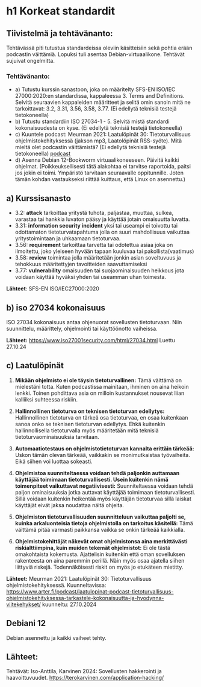 # h1 Korkeat standardit
## Tiivistelmä ja tehtävänanto:
Tehtävässä piti tutustua standardeissa oleviin käsitteisiin sekä pohtia erään podcastin väittämiä. Lopuksi tuli asentaa Debian-virtuaalikone. Tehtävät sujuivat ongelmitta. 
### Tehtävänanto:
- a) Tutustu kurssin sanastoon, joka on määritelty SFS-EN ISO/IEC 27000:2020:en standardissa, kappaleessa 3. Terms and Definitions. Selvitä seuraavien kappaleiden määritteet ja selitä omin sanoin mitä ne tarkoittavat: 3.2, 3.31, 3.56, 3.58, 3.77. (Ei edellytä teknisiä testejä tietokoneella)
- b) Tutustu standardiin ISO 27034-1 - 5. Selvitä mistä standardi kokonaisuudesta on kyse. (Ei edellytä teknisiä testejä tietokoneella)
- c) Kuuntele podcast: Meurman 2021: Laatulöpinät 30: Tietoturvallisuus ohjelmistokehityksessä (jakson mp3, Laatolöpinät RSS-syöte). Mitä mieltä olet podcastin väittämistä? (Ei edellytä teknisiä testejä tietokoneella) [podcast](https://www.arter.fi/podcast/laatulopinat-podcast-tietoturvallisuus-ohjelmistokehityksessa-tarkastele-kokonaisuutta-ja-hyodynna-viitekehykset/)
- d) Asenna Debian 12-Bookworm virtuaalikoneeseen. Päivitä kaikki ohjelmat. (Poikkeuksellisesti tätä alakohtaa ei tarvitse raportoida, paitsi jos jokin ei toimi. Ympäristö tarvitaan seuraavalle oppitunnille. Joten tämän kohdan vastaukseksi riittää kuittaus, että Linux on asennettu.)
## a) Kurssisanasto
- 3.2: **attack** tarkoittaa yritystä tuhota, paljastaa, muuttaa, sulkea, varastaa tai hankkia luvaton pääsy ja käyttää jotain omaisuutta luvatta.
- 3.31: **information security incident** yksi tai useampi ei toivottu tai odottamaton tietoturvatapahtuma jolla on suuri mahdollisuus vaikuttaa yritystoimintaan ja uhkaamaan tietoturvaa.
- 3.56: **requirement** tarkoittaa tarvetta tai odotettua asiaa joka on ilmoitettu, joko yleiseen hyvään tapaan kuuluvaa tai pakollista(vaatimus)
- 3.58: **review** toimintaa jolla määritetään jonkin asian soveltuvuus ja tehokkuus määritettyjen tavoitteiden saavuttamiseksi
- 3.77: **vulnerability** omaisuuden tai suojaominaisuuden heikkous jota voidaan käyttää hyväksi yhden tai useamman uhan toimesta.
  
**Lähteet**: SFS-EN ISO/IEC27000:2020
## b) iso 27034 kokonaisuus
ISO 27034 kokonaisuus antaa ohjenuorat sovellusten tietoturvaan. Niin suunnittelu, määrittely, ohjelmointi tai käyttöönotto vaiheissa. 

**Lähteet:** https://www.iso27001security.com/html/27034.html Luettu 27.10.24

## c) Laatulöpinät
1. **Mikään ohjelmisto ei ole täysin tietoturvallinen:** Tämä väittämä on mielestäni totta. Kuten podcastissa mainitaan, ihminen on aina heikoin lenkki. Toinen pohdittava asia on milloin kustannukset nousevat liian kalliiksi suhteessa riskiin.
   
2. **Hallinnollinen tietoturva on teknisen tietoturvan edellytys:** Hallinnollinen tietoturva on tärkeä osa tietoturvaa, en osaa kuitenkaan sanoa onko se teknisen tietoturvan edellytys. Ehkä kuitenkin hallinnollisella tietoturvalla myös määritetään mitä teknisiä tietoturvaominaisuuksia tarvitaan.
   
3. **Automaatiotestaus on ohjelmistotietoturvan kannalta erittäin tärkeää:** Uskon tämän olevan tärkeää, vaikkakin se monimutkaistaa työvaiheita. Eikä siihen voi luottaa sokeasti.
   
4. **Ohjelmistoa suunniteltaessa voidaan tehdä paljonkin auttamaan käyttäjää toimimaan tietoturvallisesti. Usein kuitenkin nämä toimenpiteet vaikuttavat negatiivisesti:** Suunniteltaessa voidaan tehdä paljon ominaisuuksia jotka auttavat käyttäjää toimimaan tietoturvallisesti. Sillä voidaan kuitenkin heikentää myös käyttäjän tietoturvaa sillä laiskat käyttäjät eivät jaksa noudattaa näitä ohjeita.

5. **Ohjelmiston tietoturvallisuuden suunnitteluun vaikuttaa paljolti se, kuinka arkaluonteisia tietoja ohjelmistolla on tarkoitus käsitellä:** Tämä väittämä pitää varmasti paikkansa vaikka se onkin tärkeää kaikkialla.

6. **Ohjelmistokehittäjät näkevät omat ohjelmistonsa aina merkittävästi riskialttiimpina, kuin muiden tekemät ohjelmistot:** Ei ole tästä omakohtaista kokemusta. Ajattelisin kuitenkin että oman sovelluksen rakenteesta on aina paremmin perillä. Näin myös osaa ajatella siihen liittyviä riskejä. Todennäköisesti riskit on myös jo etukäteen mietitty.

**Lähteet:** Meurman 2021: Laatulöpinät 30: Tietoturvallisuus ohjelmistokehityksessä. Kuunneltavissa: https://www.arter.fi/podcast/laatulopinat-podcast-tietoturvallisuus-ohjelmistokehityksessa-tarkastele-kokonaisuutta-ja-hyodynna-viitekehykset/ kuunneltu: 27.10.2024

## Debiani 12
Debian asennettu ja kaikki vaiheet tehty.

## Lähteet:
Tehtävät: Iso-Anttila, Karvinen 2024: Sovellusten hakkerointi ja haavoittuvuudet. https://terokarvinen.com/application-hacking/
